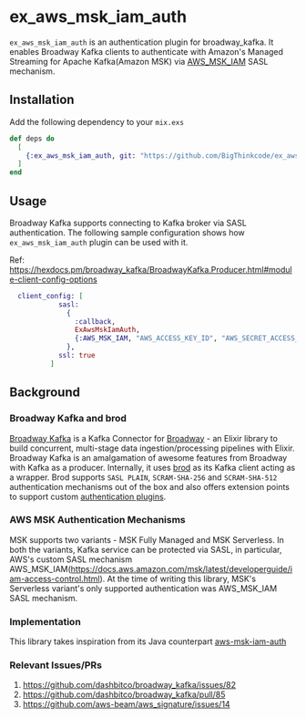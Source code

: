 # ex_aws_msk_iam_auth

`ex_aws_msk_iam_auth` is an authentication plugin for broadway_kafka. It enables Broadway Kafka clients to authenticate with Amazon's Managed Streaming for Apache Kafka(Amazon MSK) via [AWS_MSK_IAM](https://docs.aws.amazon.com/msk/latest/developerguide/iam-access-control.html) SASL mechanism.


## Installation

Add the following dependency to your `mix.exs`
```elixir
def deps do
  [
    {:ex_aws_msk_iam_auth, git: "https://github.com/BigThinkcode/ex_aws_msk_iam_auth"}
  ]
end
```

## Usage

Broadway Kafka supports connecting to Kafka broker via SASL authentication. The following sample configuration shows how `ex_aws_msk_iam_auth` plugin can be used with it.
 
Ref: https://hexdocs.pm/broadway_kafka/BroadwayKafka.Producer.html#module-client-config-options

```elixir
  client_config: [
            sasl:
              {
                :callback, 
                ExAwsMskIamAuth, 
                {:AWS_MSK_IAM, "AWS_ACCESS_KEY_ID", "AWS_SECRET_ACCESS_KEY"}
              },
            ssl: true
          ]
```

## Background

### Broadway Kafka and brod
[Broadway Kafka](https://github.com/dashbitco/broadway_kafka) is a Kafka Connector for [Broadway](https://github.com/dashbitco/broadway) - an Elixir library to build concurrent, multi-stage data ingestion/processing pipelines with Elixir.
Broadway Kafka is an amalgamation of awesome features from Broadway with Kafka as a producer. Internally, it uses [brod](https://github.com/kafka4beam/brod) as its Kafka client acting as a wrapper. Brod supports `SASL PLAIN`, `SCRAM-SHA-256` and `SCRAM-SHA-512` authentication mechanisms out of the box and also offers extension points to support custom [authentication plugins](https://github.com/kafka4beam/brod#authentication-support). 

### AWS MSK Authentication Mechanisms
MSK supports two variants - MSK Fully Managed and MSK Serverless. In both the variants, Kafka service can be protected via SASL, in particular, AWS's custom SASL mechanism AWS_MSK_IAM(https://docs.aws.amazon.com/msk/latest/developerguide/iam-access-control.html). At the time of writing this library, MSK's Serverless variant's only supported authentication was AWS_MSK_IAM SASL mechanism.

### Implementation
This library takes inspiration from its Java counterpart [aws-msk-iam-auth](https://github.com/aws/aws-msk-iam-auth)

### Relevant Issues/PRs
1. https://github.com/dashbitco/broadway_kafka/issues/82
2. https://github.com/dashbitco/broadway_kafka/pull/85
3. https://github.com/aws-beam/aws_signature/issues/14
